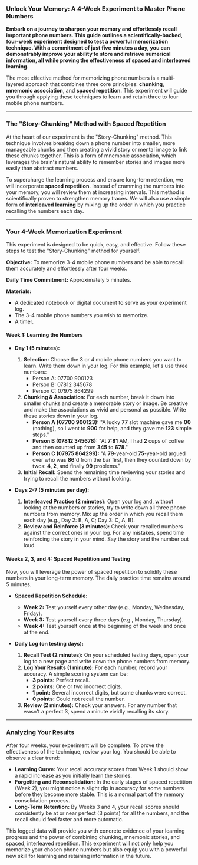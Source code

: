 ### Unlock Your Memory: A 4-Week Experiment to Master Phone Numbers

**Embark on a journey to sharpen your memory and effortlessly recall important phone numbers. This guide outlines a scientifically-backed, four-week experiment designed to test a powerful memorization technique. With a commitment of just five minutes a day, you can demonstrably improve your ability to store and retrieve numerical information, all while proving the effectiveness of spaced and interleaved learning.**

The most effective method for memorizing phone numbers is a multi-layered approach that combines three core principles: **chunking**, **mnemonic association**, and **spaced repetition**. This experiment will guide you through applying these techniques to learn and retain three to four mobile phone numbers.

---

### The "Story-Chunking" Method with Spaced Repetition

At the heart of our experiment is the "Story-Chunking" method. This technique involves breaking down a phone number into smaller, more manageable chunks and then creating a vivid story or mental image to link these chunks together. This is a form of mnemonic association, which leverages the brain's natural ability to remember stories and images more easily than abstract numbers.

To supercharge the learning process and ensure long-term retention, we will incorporate **spaced repetition**. Instead of cramming the numbers into your memory, you will review them at increasing intervals. This method is scientifically proven to strengthen memory traces. We will also use a simple form of **interleaved learning** by mixing up the order in which you practice recalling the numbers each day.

---

### Your 4-Week Memorization Experiment

This experiment is designed to be quick, easy, and effective. Follow these steps to test the "Story-Chunking" method for yourself.

**Objective:** To memorize 3-4 mobile phone numbers and be able to recall them accurately and effortlessly after four weeks.

**Daily Time Commitment:** Approximately 5 minutes.

**Materials:**
* A dedicated notebook or digital document to serve as your experiment log.
* The 3-4 mobile phone numbers you wish to memorize.
* A timer.

#### **Week 1: Learning the Numbers**

* **Day 1 (5 minutes):**
    1.  **Selection:** Choose the 3 or 4 mobile phone numbers you want to learn. Write them down in your log. For this example, let's use three numbers:
        * Person A: 07700 900123
        * Person B: 07812 345678
        * Person C: 07975 864299
    2.  **Chunking & Association:** For each number, break it down into smaller chunks and create a memorable story or image. Be creative and make the associations as vivid and personal as possible. Write these stories down in your log.
        * **Person A (07700 900123):** "A lucky **77** slot machine gave me **00** (nothing), so I went to **900** for help, and they gave me **123** simple steps."
        * **Person B (07812 345678):** "At **7:81** AM, I had **2** cups of coffee and then counted up from **345** to **678**."
        * **Person C (07975 864299):** "A **79**-year-old **75**-year-old argued over who was **86**'d from the bar first, then they counted down by twos: **4, 2**, and finally **99** problems."
    3.  **Initial Recall:** Spend the remaining time reviewing your stories and trying to recall the numbers without looking.

* **Days 2-7 (5 minutes per day):**
    1.  **Interleaved Practice (2 minutes):** Open your log and, without looking at the numbers or stories, try to write down all three phone numbers from memory. Mix up the order in which you recall them each day (e.g., Day 2: B, A, C; Day 3: C, A, B).
    2.  **Review and Reinforce (3 minutes):** Check your recalled numbers against the correct ones in your log. For any mistakes, spend time reinforcing the story in your mind. Say the story and the number out loud.

#### **Weeks 2, 3, and 4: Spaced Repetition and Testing**

Now, you will leverage the power of spaced repetition to solidify these numbers in your long-term memory. The daily practice time remains around 5 minutes.

* **Spaced Repetition Schedule:**
    * **Week 2:** Test yourself every other day (e.g., Monday, Wednesday, Friday).
    * **Week 3:** Test yourself every three days (e.g., Monday, Thursday).
    * **Week 4:** Test yourself once at the beginning of the week and once at the end.

* **Daily Log (on testing days):**
    1.  **Recall Test (2 minutes):** On your scheduled testing days, open your log to a new page and write down the phone numbers from memory.
    2.  **Log Your Results (1 minute):** For each number, record your accuracy. A simple scoring system can be:
        * **3 points:** Perfect recall.
        * **2 points:** One or two incorrect digits.
        * **1 point:** Several incorrect digits, but some chunks were correct.
        * **0 points:** Could not recall the number.
    3.  **Review (2 minutes):** Check your answers. For any number that wasn't a perfect 3, spend a minute vividly recalling its story.

---

### Analyzing Your Results

After four weeks, your experiment will be complete. To prove the effectiveness of the technique, review your log. You should be able to observe a clear trend:

* **Learning Curve:** Your recall accuracy scores from Week 1 should show a rapid increase as you initially learn the stories.
* **Forgetting and Reconsolidation:** In the early stages of spaced repetition (Week 2), you might notice a slight dip in accuracy for some numbers before they become more stable. This is a normal part of the memory consolidation process.
* **Long-Term Retention:** By Weeks 3 and 4, your recall scores should consistently be at or near perfect (3 points) for all the numbers, and the recall should feel faster and more automatic.

This logged data will provide you with concrete evidence of your learning progress and the power of combining chunking, mnemonic stories, and spaced, interleaved repetition. This experiment will not only help you memorize your chosen phone numbers but also equip you with a powerful new skill for learning and retaining information in the future.